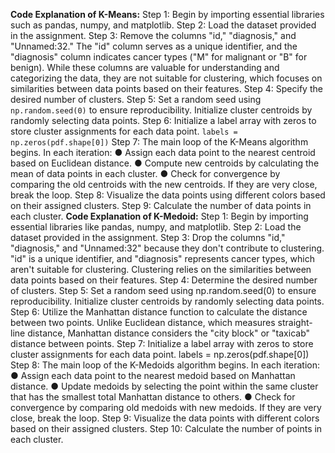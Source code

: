 **Code Explanation of K-Means:**
Step 1: Begin by importing essential libraries such as pandas, numpy, and matplotlib.
Step 2: Load the dataset provided in the assignment.
Step 3: Remove the columns "id," "diagnosis," and "Unnamed:32." The "id" column serves as a
unique identifier, and the "diagnosis" column indicates cancer types ("M" for malignant or "B" for
benign). While these columns are valuable for understanding and categorizing the data, they are
not suitable for clustering, which focuses on similarities between data points based on their
features.
Step 4: Specify the desired number of clusters.
Step 5: Set a random seed using `np.random.seed(0)` to ensure reproducibility. Initialize cluster
centroids by randomly selecting data points.
Step 6: Initialize a label array with zeros to store cluster assignments for each data point. `labels
= np.zeros(pdf.shape[0])`
Step 7: The main loop of the K-Means algorithm begins. In each iteration:
● Assign each data point to the nearest centroid based on Euclidean distance.
● Compute new centroids by calculating the mean of data points in each cluster.
● Check for convergence by comparing the old centroids with the new centroids. If they
are very close, break the loop.
Step 8: Visualize the data points using different colors based on their assigned clusters.
Step 9: Calculate the number of data points in each cluster.
**Code Explanation of K-Medoid:**
Step 1: Begin by importing essential libraries like pandas, numpy, and matplotlib.
Step 2: Load the dataset provided in the assignment.
Step 3: Drop the columns "id," "diagnosis," and "Unnamed:32" because they don't contribute to
clustering. "id" is a unique identifier, and "diagnosis" represents cancer types, which aren't
suitable for clustering. Clustering relies on the similarities between data points based on their
features.
Step 4: Determine the desired number of clusters.
Step 5: Set a random seed using np.random.seed(0) to ensure reproducibility. Initialize cluster
centroids by randomly selecting data points.
Step 6: Utilize the Manhattan distance function to calculate the distance between two points.
Unlike Euclidean distance, which measures straight-line distance, Manhattan distance considers
the "city block" or "taxicab" distance between points.
Step 7: Initialize a label array with zeros to store cluster assignments for each data point.
labels = np.zeros(pdf.shape[0])
Step 8: The main loop of the K-Medoids algorithm begins. In each iteration:
● Assign each data point to the nearest medoid based on Manhattan distance.
● Update medoids by selecting the point within the same cluster that has the smallest
total Manhattan distance to others.
● Check for convergence by comparing old medoids with new medoids. If they are very
close, break the loop.
Step 9: Visualize the data points with different colors based on their assigned clusters.
Step 10: Calculate the number of points in each cluster.
